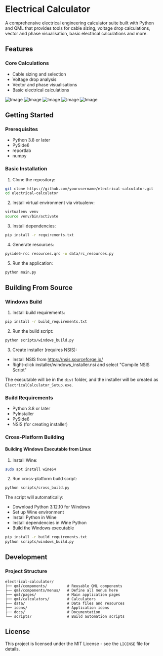 # Electrical Calculator

A comprehensive electrical engineering calculator suite built with Python and QML that provides tools for cable sizing, voltage drop calculations, vector and phase visualisation, basic electrical calculations and more.

## Features

### Core Calculations
- Cable sizing and selection
- Voltage drop analysis
- Vector and phase visualisations
- Basic electrical calculations

![Image](https://github.com/user-attachments/assets/857b621f-27da-4ad1-b36b-dfe8c9cc05e4)
![Image](https://github.com/user-attachments/assets/1f5ff68a-f3c8-4837-97db-bd3b9b2aa37f)
![Image](https://github.com/user-attachments/assets/e7a5ce45-a5d3-4e9e-b1b9-0734e8d3b352)
![Image](https://github.com/user-attachments/assets/a09813e2-0783-4222-b283-362717a21894)
![Image](https://github.com/user-attachments/assets/21a0b445-ecd2-4efb-bd03-57c7c6fb5ac1)

## Getting Started

### Prerequisites
- Python 3.8 or later
- PySide6
- reportlab
- numpy

### Basic Installation

1. Clone the repository:
```bash
git clone https://github.com/yourusername/electrical-calculator.git
cd electrical-calculator
```

2. Install virtual environment via virtualenv:

```bash
virtualenv venv
source venv/bin/activate
```

3. Install dependencies:
```bash
pip install -r requirements.txt
```

4. Generate resources:
```bash
pyside6-rcc resources.qrc -o data/rc_resources.py
```

5. Run the application:
```bash
python main.py
```

## Building From Source

### Windows Build

1. Install build requirements:
```bash
pip install -r build_requirements.txt
```

2. Run the build script:
```bash
python scripts/windows_build.py
```

3. Create installer (requires NSIS):
- Install NSIS from https://nsis.sourceforge.io/
- Right-click installer/windows_installer.nsi and select "Compile NSIS Script"

The executable will be in the `dist` folder, and the installer will be created as `ElectricalCalculator_Setup.exe`.

### Build Requirements
- Python 3.8 or later
- PyInstaller
- PySide6
- NSIS (for creating installer)

### Cross-Platform Building

#### Building Windows Executable from Linux
1. Install Wine:
```bash
sudo apt install wine64
```

2. Run cross-platform build script:
```bash
python scripts/cross_build.py
```

The script will automatically:
- Download Python 3.12.10 for Windows
- Set up Wine environment
- Install Python in Wine
- Install dependencies in Wine Python
- Build the Windows executable

```bash
pip install -r build_requirements.txt
python scripts/windows_build.py
```

## Development

### Project Structure
```
electrical-calculator/
├── qml/components/         # Reusable QML components
├── qml/components/menus/   # Define all menus here
├── qml/pages/              # Main application pages
├── qml/calculators/        # Calculators
├── data/                   # Data files and resources
├── icons/                  # Application icons
├── docs/                   # Documentation
└── scripts/                # Build automation scripts
```

## License
This project is licensed under the MIT License - see the `LICENSE` file for details.